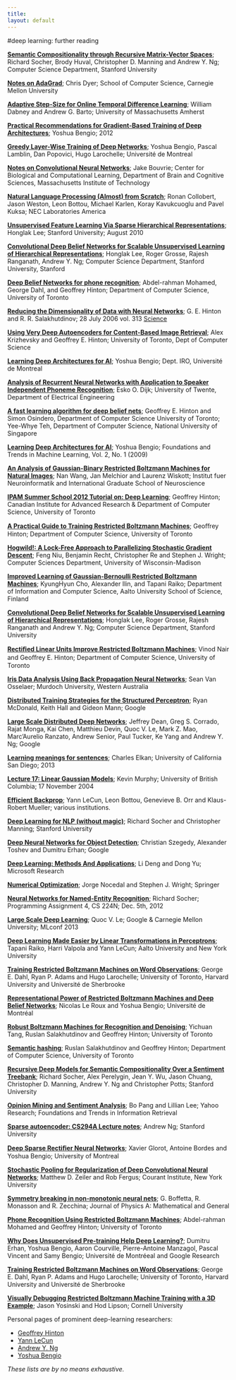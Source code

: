 ```yaml
---
title: 
layout: default
---
```


#deep learning: further reading

**[Semantic Compositionality through Recursive Matrix-Vector Spaces](http://ttic.uchicago.edu/~haotang/speech/SocherHuvalManningNg_EMNLP2012.pdf)**; Richard Socher, Brody Huval, Christopher D. Manning and Andrew Y. Ng; Computer Science Department, Stanford University

**[Notes on AdaGrad](http://www.ark.cs.cmu.edu/cdyer/adagrad.pdf)**; Chris Dyer; School of Computer Science, Carnegie Mellon University

**[Adaptive Step-Size for Online Temporal Difference Learning](http://people.cs.umass.edu/~wdabney/papers/alphaBounds.pdf)**; William Dabney and Andrew G. Barto; University of Massachusetts Amherst

**[Practical Recommendations for Gradient-Based Training of Deep Architectures](http://arxiv.org/abs/1206.5533)**; Yoshua Bengio; 2012

**[Greedy Layer-Wise Training of Deep Networks](http://www.iro.umontreal.ca/~lisa/pointeurs/BengioNips2006All.pdf)**; Yoshua Bengio, Pascal Lamblin, Dan Popovici, Hugo Larochelle; Université de Montreal 

**[Notes on Convolutional Neural Networks](http://cogprints.org/5869/1/cnn_tutorial.pdf)**; Jake Bouvrie; Center for Biological and Computational Learning, Department of Brain and Cognitive Sciences, Massachusetts Institute of Technology

**[Natural Language Processing (Almost) from Scratch](https://static.googleusercontent.com/media/research.google.com/en/us/pubs/archive/35671.pdf)**; Ronan Collobert, Jason Weston, Leon Bottou, Michael Karlen, Koray Kavukcuoglu and Pavel Kuksa; NEC Laboratories America

**[Unsupervised Feature Learning Via Sparse Hierarchical Representations](http://web.eecs.umich.edu/~honglak/thesis_final.pdf)**; Honglak Lee; Stanford University; August 2010

**[Convolutional Deep Belief Networks for Scalable Unsupervised Learning of Hierarchical Representations](http://web.eecs.umich.edu/~honglak/icml09-ConvolutionalDeepBeliefNetworks.pdf)**; Honglak Lee, Roger Grosse, Rajesh Ranganath, Andrew Y. Ng; Computer Science Department, Stanford University, Stanford

**[Deep Belief Networks for phone recognition](http://www.cs.utoronto.ca/~gdahl/papers/dbnPhoneRec.pdf)**; Abdel-rahman Mohamed, George Dahl, and Geoffrey Hinton; Department of Computer Science, University of Toronto

**[Reducing the Dimensionality of Data with Neural Networks](http://www.cs.toronto.edu/~hinton/science.pdf)**; G. E. Hinton and R. R. Salakhutdinov; 28 July 2006 vol. 313 [Science](www.sciencemag.org)

**[Using Very Deep Autoencoders for Content-Based Image Retrieval](http://www.cs.toronto.edu/~fritz/absps/esann-deep-final.pdf)**; Alex Krizhevsky and Geoffrey E. Hinton; University of Toronto, Dept of Computer Science

**[Learning Deep Architectures for AI](http://www.iro.umontreal.ca/~lisa/pointeurs/TR1312.pdf)**; Yoshua Bengio; Dept. IRO, Université de Montreal

**[Analysis of Recurrent Neural Networks with Application to Speaker Independent Phoneme Recognition](http://www.eskodijk.nl/doc/Dijk99_Recurrent_Neural_Networks.pdf)**; Esko O. Dijk; University of Twente, Department of Electrical Engineering

**[A fast learning algorithm for deep belief nets](http://www.cs.toronto.edu/~hinton/absps/fastnc.pdf)**; Geoffrey E. Hinton and Simon Osindero, Department of Computer Science University of Toronto; Yee-Whye Teh, Department of Computer Science, National University of Singapore

**[Learning Deep Architectures for AI](http://www.iro.umontreal.ca/~bengioy/papers/ftml.pdf)**; Yoshua Bengio; Foundations and Trends in Machine Learning, Vol. 2, No. 1 (2009)

**[An Analysis of Gaussian-Binary Restricted Boltzmann Machines for Natural Images](https://www.elen.ucl.ac.be/Proceedings/esann/esannpdf/es2012-95.pdf)**; Nan Wang, Jan Melchior and Laurenz Wiskott; Institut fuer Neuroinformatik and International Graduate School of Neuroscience

**[IPAM Summer School 2012 Tutorial on: Deep Learning](http://www.ipam.ucla.edu/schedule.aspx?pc=gss2012)**; Geoffrey Hinton; Canadian Institute for Advanced Research & Department of Computer Science, University of Toronto

**[A Practical Guide to Training Restricted Boltzmann Machines](http://www.cs.toronto.edu/~hinton/absps/guideTR.pdf)**; Geoﬀrey Hinton; Department of Computer Science, University of Toronto

**[Hogwild!: A Lock-Free Approach to Parallelizing Stochastic Gradient Descent](http://www.eecs.berkeley.edu/~brecht/papers/hogwildTR.pdf)**; Feng Niu, Benjamin Recht, Christopher Re and Stephen J. Wright; Computer Sciences Department, University of Wisconsin-Madison

**[Improved Learning of Gaussian-Bernoulli Restricted Boltzmann Machines](http://users.ics.aalto.fi/praiko/papers/icann11.pdf)**; KyungHyun Cho, Alexander Ilin, and Tapani Raiko; Department of Information and Computer Science, Aalto University School of Science, Finland

**[Convolutional Deep Belief Networks for Scalable Unsupervised Learning of Hierarchical Representations](http://web.eecs.umich.edu/~honglak/icml09-ConvolutionalDeepBeliefNetworks.pdf)**; Honglak Lee, Roger Grosse, Rajesh Ranganath and Andrew Y. Ng; Computer Science Department, Stanford University

**[Rectiﬁed Linear Units Improve Restricted Boltzmann Machines](http://machinelearning.wustl.edu/mlpapers/paper_files/icml2010_NairH10.pdf)**; Vinod Nair and Geoﬀrey E. Hinton; Department of Computer Science, University of Toronto

**[Iris Data Analysis Using Back Propagation Neural Networks](http://www.ivanescobar.com/IRISPaper.pdf)**; Sean Van Osselaer; Murdoch University, Western Australia 

**[Distributed Training Strategies for the Structured Perceptron](http://aclweb.org/anthology//N/N10/N10-1069.pdf)**; Ryan McDonald, Keith Hall and Gideon Mann; Google

**[Large Scale Distributed Deep Networks](http://papers.nips.cc/paper/4687-large-scale-distributed-deep-networks.pdf)**; Jeffrey Dean, Greg S. Corrado, Rajat Monga, Kai Chen,
Matthieu Devin, Quoc V. Le, Mark Z. Mao, Marc’Aurelio Ranzato, Andrew Senior, Paul Tucker, Ke Yang and Andrew Y. Ng; Google

**[Learning meanings for sentences](http://cseweb.ucsd.edu/~elkan/250B/learningmeaning.pdf)**; Charles Elkan; University of California San Diego; 2013

**[Lecture 17: Linear Gaussian Models](http://www.cs.ubc.ca/~murphyk/Teaching/CS532c_Fall04/Lectures/lec17x4.pdf)**; Kevin Murphy; University of British Columbia; 17 November 2004

**[Efficient Backprop](http://yann.lecun.com/exdb/publis/pdf/lecun-98b.pdf)**; Yann LeCun, Leon Bottou, Genevieve B. Orr and Klaus-Robert Mueller; various institutions.

**[Deep Learning for NLP (without magic)](http://nlp.stanford.edu/courses/NAACL2013/)**; Richard Socher	and	Christopher	Manning; Stanford University

**[Deep Neural Networks for Object Detection](http://papers.nips.cc/paper/5207-deep-neural-networks-for-object-detection.pdf)**; Christian Szegedy, Alexander Toshev and Dumitru Erhan; Google

**[Deep Learning: Methods And Applications](https://research.microsoft.com/pubs/209355/NOW-Book-Revised-Feb2014-online.pdf)**; Li Deng and Dong Yu; Microsoft Research 

**[Numerical Optimization](https://www.springer.com/mathematics/book/978-0-387-30303-1)**; Jorge Nocedal and Stephen J. Wright; Springer

**[Neural Networks for Named-Entity Recognition](http://nlp.stanford.edu/~socherr/pa4_ner.pdf)**; Richard Socher; Programming Assignment 4, CS 224N; Dec. 5th, 2012

**[Large Scale Deep Learning](http://www.slideshare.net/SessionsEvents/quoc-le-slides-m-lconf)**; Quoc V. Le; Google & Carnegie Mellon University; MLconf 2013

**[Deep Learning Made Easier by Linear Transformations in Perceptrons](http://jmlr.org/proceedings/papers/v22/raiko12/raiko12.pdf)**; Tapani Raiko, Harri Valpola and Yann LeCun; Aalto University and New York University

**[Training Restricted Boltzmann Machines on Word Observations](http://www.cs.toronto.edu/~gdahl/papers/wrrbm_icml2012.pdf)**; George E. Dahl, Ryan P. Adams and Hugo Larochelle; University of Toronto, Harvard University and Université de Sherbrooke

**[Representational Power of Restricted Boltzmann Machines and Deep Belief Networks](https://research.microsoft.com/en-us/people/nicolasl/representational_power.pdf)**; Nicolas Le Roux and Yoshua Bengio; Université de Montréal

**[Robust Boltzmann Machines for Recognition and Denoising](http://www.cs.toronto.edu/~rsalakhu/papers/robm.pdf)**; Yichuan Tang, Ruslan Salakhutdinov and Geoffrey Hinton; University of Toronto

**[Semantic hashing](http://www.utstat.toronto.edu/~rsalakhu/papers/semantic_final.pdf)**; Ruslan Salakhutdinov and Geoffrey Hinton; Department of Computer Science, University of Toronto

**[Recursive Deep Models for Semantic Compositionality Over a Sentiment Treebank](http://nlp.stanford.edu/~socherr/EMNLP2013_RNTN.pdf)**; Richard Socher, Alex Perelygin, Jean Y. Wu, Jason Chuang, Christopher D. Manning, Andrew Y. Ng and Christopher Potts; Stanford University

**[Opinion Mining and Sentiment Analysis](http://www.cs.cornell.edu/home/llee/omsa/omsa.pdf)**; Bo Pang and Lillian Lee; Yahoo Research; Foundations and Trends in Information Retrieval 

**[Sparse autoencoder: CS294A Lecture notes](http://www.stanford.edu/class/cs294a/sparseAutoencoder.pdf)**; Andrew Ng; Stanford University

**[Deep Sparse Rectiﬁer Neural Networks](http://eprints.pascal-network.org/archive/00008596/01/glorot11a.pdf)**; Xavier Glorot, Antoine Bordes and Yoshua Bengio;  University of Montreal

**[Stochastic Pooling for Regularization of Deep Convolutional Neural Networks](http://www.matthewzeiler.com/pubs/iclr2013/iclr2013.pdf)**; Matthew D. Zeiler and Rob Fergus; Courant Institute, New York University

**[Symmetry breaking in non-monotonic neural nets](http://iopscience.iop.org/0305-4470/26/12/005)**; G. Boffetta, R. Monasson and R. Zecchina; Journal of Physics A: Mathematical and General

**[Phone Recognition Using Restricted Boltzmann Machines](http://www.cs.toronto.edu/~asamir/papers/icassp10.pdf)**; Abdel-rahman Mohamed and Geoffrey Hinton; University of Toronto

**[Why Does Unsupervised Pre-training Help Deep Learning?](http://machinelearning.wustl.edu/mlpapers/paper_files/AISTATS2010_ErhanCBV10.pdf)**; Dumitru Erhan, Yoshua Bengio, Aaron Courville, Pierre-Antoine Manzagol, Pascal Vincent and Samy Bengio; Université de Montréeal and Google Research

**[Training Restricted Boltzmann Machines on Word Observations](http://arxiv.org/pdf/1202.5695.pdf)**; George E. Dahl, Ryan P. Adams and Hugo Larochelle; University of Toronto, Harvard University and Université de Sherbrooke

**[Visually Debugging Restricted Boltzmann Machine Training with a 3D Example](http://yosinski.com/media/papers/Yosinski2012VisuallyDebuggingRestrictedBoltzmannMachine.pdf)**; Jason Yosinski and Hod Lipson; Cornell University

Personal pages of prominent deep-learning researchers:

-  [Geoffrey Hinton](http://www.cs.toronto.edu/~hinton/)
-  [Yann LeCun](http://yann.lecun.com/)
-  [Andrew Y. Ng](http://cs.stanford.edu/people/ang/)
-  [Yoshua Bengio](http://www.iro.umontreal.ca/~bengioy/yoshua_en/index.html)

*These lists are by no means exhaustive.*
